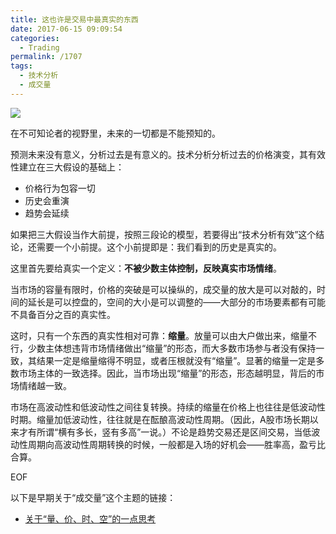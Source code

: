 ```yaml
---
title: 这也许是交易中最真实的东西
date: 2017-06-15 09:09:54
categories:
  - Trading
permalink: /1707
tags:
  - 技术分析
  - 成交量
---
```

![][image-1]

在不可知论者的视野里，未来的一切都是不能预知的。

预测未来没有意义，分析过去是有意义的。技术分析分析过去的价格演变，其有效性建立在三大假设的基础上：

- 价格行为包容一切
- 历史会重演
- 趋势会延续

如果把三大假设当作大前提，按照三段论的模型，若要得出“技术分析有效”这个结论，还需要一个小前提。这个小前提即是：我们看到的历史是真实的。

这里首先要给真实一个定义：**不被少数主体控制，反映真实市场情绪**。

当市场的容量有限时，价格的突破是可以操纵的，成交量的放大是可以对敲的，时间的延长是可以控盘的，空间的大小是可以调整的——大部分的市场要素都有可能不具备百分之百的真实性。

这时，只有一个东西的真实性相对可靠：**缩量**。放量可以由大户做出来，缩量不行，少数主体想违背市场情绪做出“缩量”的形态，而大多数市场参与者没有保持一致，其结果一定是缩量缩得不明显，或者压根就没有“缩量”。显著的缩量一定是多数市场主体的一致选择。因此，当市场出现“缩量”的形态，形态越明显，背后的市场情绪越一致。

市场在高波动性和低波动性之间往复转换。持续的缩量在价格上也往往是低波动性时期。缩量加低波动性，往往就是在酝酿高波动性周期。（因此，A股市场长期以来才有所谓“横有多长，竖有多高”一说。）不论是趋势交易还是区间交易，当低波动性周期向高波动性周期转换的时候，一般都是入场的好机会——胜率高，盈亏比合算。

EOF

以下是早期关于“成交量”这个主题的链接：
- [关于“量、价、时、空”的一点思考][1]

[1]:	http://kangjian.net/blog//1705/ "关于“量、价、时、空”的一点思考"

[image-1]:	http://kangjian.net/images/2017/06/2017-06-15-18ef16c4b37effe9.jpg
